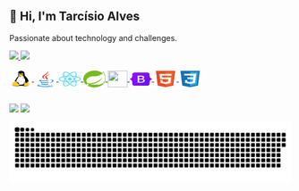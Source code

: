 ## 👋 Hi, I'm Tarcísio Alves
<p>Passionate about technology and challenges.</p>
<div >
  <a href="https://github.com/TarcisioAlves01">
  <img height="180em" src="https://github-readme-stats.vercel.app/api?username=TarcisioAlves01&show_icons=true&theme=dark&include_all_commits=true&count_private=true"/>
  <img height="180em" src="https://github-readme-stats.vercel.app/api/top-langs/?username=TarcisioAlves01&layout=compact&langs_count=7&theme=dark"/>
</div>
  
<div style="display: inline_block"><br>   
  <img align="center" alt="" height="30" width="40" src="https://raw.githubusercontent.com/devicons/devicon/master/icons/linux/linux-original.svg">
  <img align="center" alt="" height="30" width="40" src="https://raw.githubusercontent.com/devicons/devicon/master/icons/java/java-original.svg">
  <img align="center" alt="" height="30" width="40" src="https://raw.githubusercontent.com/devicons/devicon/master/icons/react/react-original.svg">
  <img align="center" alt="" height="30" width="40" src="https://raw.githubusercontent.com/devicons/devicon/master/icons/spring/spring-original.svg">
  <img align="center" alt="" height="30" width="35" src="https://avatars.githubusercontent.com/u/3494069?s=200&v=4">
   <img align="center" alt="" height="30" width="40" src="https://raw.githubusercontent.com/devicons/devicon/master/icons/bootstrap/bootstrap-original.svg">
  <img align="center" alt="" height="30" width="40" src="https://raw.githubusercontent.com/devicons/devicon/master/icons/html5/html5-original.svg">
  <img align="center" alt="" height="30" width="40" src="https://raw.githubusercontent.com/devicons/devicon/master/icons/css3/css3-original.svg">
  
</div>
  
## 
  
<div>
  <a href = "mailto:tarcisio.bwm@gmail.com"  target="_blank"><img src="https://img.shields.io/badge/Gmail-D14836?style=for-the-badge&logo=gmail&logoColor=white" target="_blank"></a>
  <a href="https://www.linkedin.com/in/tarcisio-alves-046624219/" target="_blank"><img src="https://img.shields.io/badge/-LinkedIn-%230077B5?style=for-the-badge&logo=linkedin&logoColor=white" target="_blank"></a> 
  
  ![Snake animation](https://github.com/TarcisioAlves01/TarcisioAlves01/blob/main/github-contribution-grid-snake.svg)
</div>
